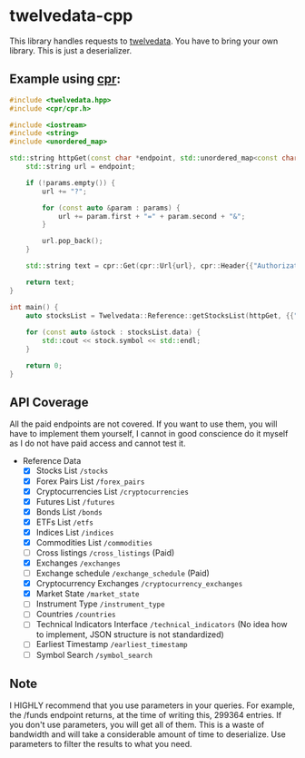 # twelvedata-cpp

This library handles requests to [twelvedata](https://twelvedata.com). You have to bring your own library. This is just a deserializer.

## Example using [cpr](https://github.com/libcpr/cpr):
```cpp
#include <twelvedata.hpp>
#include <cpr/cpr.h>

#include <iostream>
#include <string>
#include <unordered_map>

std::string httpGet(const char *endpoint, std::unordered_map<const char *, const char *> params) {
    std::string url = endpoint;

    if (!params.empty()) {
        url += "?";

        for (const auto &param : params) {
            url += param.first + "=" + param.second + "&";
        }

        url.pop_back();
    }

    std::string text = cpr::Get(cpr::Url{url}, cpr::Header{{"Authorization", <your-token-here>}}).text;

    return text;
}

int main() {
    auto stocksList = Twelvedata::Reference::getStocksList(httpGet, {{"symbol", "AAPL"}});
	
    for (const auto &stock : stocksList.data) {
        std::cout << stock.symbol << std::endl;
    }

    return 0;
}
```

## API Coverage
All the paid endpoints are not covered. If you want to use them, you will have to implement them yourself, I cannot in good conscience do it myself as I do not have paid access and cannot test it.
- Reference Data
  - [x] Stocks List `/stocks`
  - [x] Forex Pairs List `/forex_pairs`
  - [x] Cryptocurrencies List `/cryptocurrencies`
  - [x] Futures List `/futures`
  - [x] Bonds List `/bonds`
  - [x] ETFs List `/etfs`
  - [x] Indices List `/indices`
  - [x] Commodities List `/commodities`
  - [ ] Cross listings `/cross_listings` (Paid)
  - [x] Exchanges `/exchanges`
  - [ ] Exchange schedule `/exchange_schedule` (Paid)
  - [x] Cryptocurrency Exchanges `/cryptocurrency_exchanges`
  - [x] Market State `/market_state`
  - [ ] Instrument Type `/instrument_type`
  - [ ] Countries `/countries`
  - [ ] Technical Indicators Interface `/technical_indicators` (No idea how to implement, JSON structure is not standardized)
  - [ ] Earliest Timestamp `/earliest_timestamp`
  - [ ] Symbol Search `/symbol_search`

## Note
I HIGHLY recommend that you use parameters in your queries. For example, the /funds endpoint returns, at the time of writing this, 299364 entries. If you don't use parameters, you will get all of them. This is a waste of bandwidth and will take a considerable amount of time to deserialize. Use parameters to filter the results to what you need.